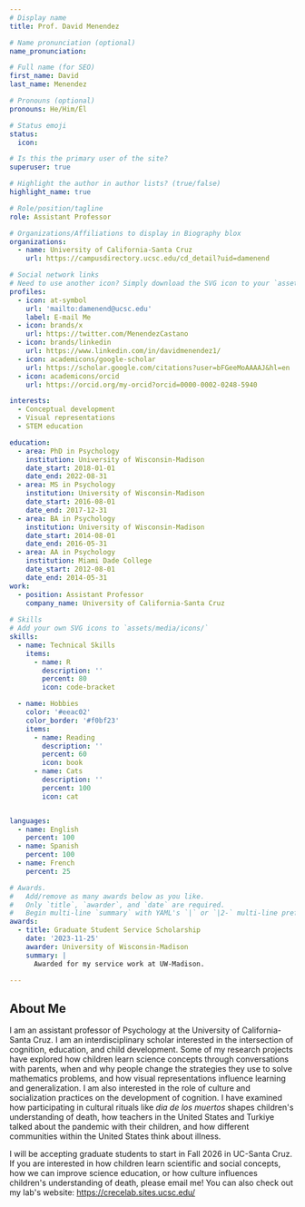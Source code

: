 ```yaml
---
# Display name
title: Prof. David Menendez

# Name pronunciation (optional)
name_pronunciation: 

# Full name (for SEO)
first_name: David
last_name: Menendez

# Pronouns (optional)
pronouns: He/Him/Él

# Status emoji
status:
  icon: 

# Is this the primary user of the site?
superuser: true

# Highlight the author in author lists? (true/false)
highlight_name: true

# Role/position/tagline
role: Assistant Professor

# Organizations/Affiliations to display in Biography blox
organizations:
  - name: University of California-Santa Cruz
    url: https://campusdirectory.ucsc.edu/cd_detail?uid=damenend

# Social network links
# Need to use another icon? Simply download the SVG icon to your `assets/media/icons/` folder.
profiles:
  - icon: at-symbol
    url: 'mailto:damenend@ucsc.edu'
    label: E-mail Me
  - icon: brands/x
    url: https://twitter.com/MenendezCastano
  - icon: brands/linkedin
    url: https://www.linkedin.com/in/davidmenendez1/
  - icon: academicons/google-scholar
    url: https://scholar.google.com/citations?user=bFGeeMoAAAAJ&hl=en
  - icon: academicons/orcid
    url: https://orcid.org/my-orcid?orcid=0000-0002-0248-5940

interests:
  - Conceptual development
  - Visual representations
  - STEM education

education:
  - area: PhD in Psychology
    institution: University of Wisconsin-Madison
    date_start: 2018-01-01
    date_end: 2022-08-31
  - area: MS in Psychology
    institution: University of Wisconsin-Madison
    date_start: 2016-08-01
    date_end: 2017-12-31
  - area: BA in Psychology
    institution: University of Wisconsin-Madison
    date_start: 2014-08-01
    date_end: 2016-05-31
  - area: AA in Psychology
    institution: Miami Dade College
    date_start: 2012-08-01
    date_end: 2014-05-31    
work:
  - position: Assistant Professor
    company_name: University of California-Santa Cruz
    
# Skills
# Add your own SVG icons to `assets/media/icons/`
skills:
  - name: Technical Skills
    items:
      - name: R
        description: ''
        percent: 80
        icon: code-bracket

  - name: Hobbies
    color: '#eeac02'
    color_border: '#f0bf23'
    items:
      - name: Reading
        description: ''
        percent: 60
        icon: book
      - name: Cats
        description: ''
        percent: 100
        icon: cat


languages:
  - name: English
    percent: 100
  - name: Spanish
    percent: 100
  - name: French
    percent: 25

# Awards.
#   Add/remove as many awards below as you like.
#   Only `title`, `awarder`, and `date` are required.
#   Begin multi-line `summary` with YAML's `|` or `|2-` multi-line prefix and indent 2 spaces below.
awards:
  - title: Graduate Student Service Scholarship 
    date: '2023-11-25'
    awarder: University of Wisconsin-Madison
    summary: |
      Awarded for my service work at UW-Madison.

---
```


## About Me

I am an assistant professor of Psychology at the University of California-Santa Cruz. I am an interdisciplinary scholar interested in the intersection of cognition, education, and child development. Some of my research projects have explored how children learn science concepts through conversations with parents, when and why people change the strategies they use to solve mathematics problems, and how visual representations influence learning and generalization. I am also interested in the role of culture and socialization practices on the development of cognition. I have examined how participating in cultural rituals like *dia de los muertos* shapes children's understanding of death, how teachers in the United States and Turkiye talked about the pandemic with their children, and how different communities within the United States think about illness.

I will be accepting graduate students to start in Fall 2026 in UC-Santa Cruz. If you are interested in how children learn scientific and social concepts, how we can improve science education, or how culture influences children's understanding of death, please email me! You can also check out my lab's website: https://crecelab.sites.ucsc.edu/
